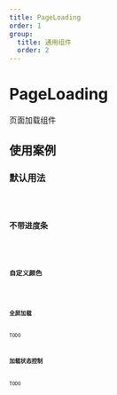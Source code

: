 ```yaml
---
title: PageLoading
order: 1
group:
  title: 通用组件
  order: 2
---
```


# PageLoading

页面加载组件

## 使用案例

### 默认用法

<code src="./examples/PageLoading/Basic" />

### 不带进度条

<code src="./examples/PageLoading/WithoutProgress" />

### 自定义颜色

<code src="./examples/PageLoading/CustomColor" />

### 全屏加载

TODO

### 加载状态控制

TODO

###

<API src="../../../packages/page-loading/src/index.tsx"></API>
